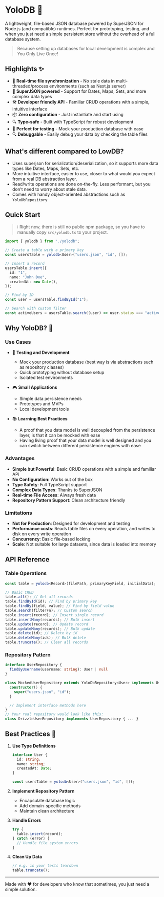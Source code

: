 # YoloDB 🚀

A lightweight, file-based JSON database powered by SuperJSON for Node.js (and
compatible) runtimes. Perfect for prototyping, testing, and when you just need a
simple persistent store without the overhead of a full database system.

> Because setting up databases for local development is complex and You Only
> Live Once!

## Highlights ✨

- 🔄 **Real-time file synchronization** - No stale data in multi-threaded/process
  environments (such as Next.js server)
- 🎯 **SuperJSON powered** - Support for Dates, Maps, Sets, and more complex
  data types
- 🛠️ **Developer friendly API** - Familiar CRUD operations with a simple,
  intuitive interface
- 📦 **Zero configuration** - Just instantiate and start using
- 🔍 **Type-safe** - Built with TypeScript for robust development
- 🧪 **Perfect for testing** - Mock your production database with ease
- 🔍 **Debuggable** - Easily debug your data by checking the table files


## What's different compared to LowDB?
- Uses superjson for serialization/deserialization, so it supports more data types like Dates, Maps, Sets, etc.
- More intuitive interface, easier to use, closer to what would you expect from a real DB abstraction layer.
- Read/write operations are done on-the-fly. Less performant, but you don't need to worry about stale data.
- Comes with handy object-oriented abstractions such as `YoloDbRepository`

## Quick Start

> ℹ️ Right now, there is still no public npm package, so you have to manually
> copy `src/yolodb.ts` to your project.

```typescript
import { yolodb } from "./yolodb";

// Create a table with a primary key
const usersTable = yolodb<User>("users.json", "id", []);

// Insert a record
usersTable.insert({
  id: "1",
  name: "John Doe",
  createdAt: new Date(),
});

// Find by ID
const user = usersTable.findById("1");

// Search with custom filter
const activeUsers = usersTable.search((user) => user.status === "active");
```

## Why YoloDB? 🤔

### Use Cases

- 🧪 **Testing and Development**
  - Mock your production database (best way is via abstractions such as
    repository classes)
  - Quick prototyping without database setup
  - Isolated test environments

- 🎮 **Small Applications**
  - Simple data persistence needs
  - Prototypes and MVPs
  - Local development tools

- 📚 **Learning Best Practices**
  - A proof that you data model is well decoupled from the persistence layer, is
    that it can be mocked with ease
  - Having living proof that your data model is well designed and you can switch
    between different persistence engines with ease

### Advantages

- **Simple but Powerful**: Basic CRUD operations with a simple and familiar API
- **No Configuration**: Works out of the box
- **Type Safety**: Full TypeScript support
- **Complex Data Types**: Thanks to SuperJSON
- **Real-time File Access**: Always fresh data
- **Repository Pattern Support**: Clean architecture friendly

### Limitations

- **Not for Production**: Designed for development and testing
- **Performance costs**: Reads table files on every operation, and writes to
  disk on every write operation
- **Concurrency**: Basic file-based locking
- **Scale**: Not suitable for large datasets, since data is loaded into memory

## API Reference

### Table Operations

```typescript
const table = yolodb<Record>(filePath, primaryKeyField, initialData);

// Basic CRUD
table.all(); // Get all records
table.findById(id); // Find by primary key
table.findBy(field, value); // Find by field value
table.search(filterFn); // Custom search
table.insert(record); // Insert single record
table.insertMany(records); // Bulk insert
table.update(record); // Update record
table.updateMany(records); // Bulk update
table.delete(id); // Delete by id
table.deleteMany(ids); // Bulk delete
table.truncate(); // Clear all records
```

### Repository Pattern

```typescript
interface UserRepository {
  findByUsername(username: string): User | null
}

class MockedUserRepository extends YoloDbRepository<User> implements UserRepository {
  constructor() {
    super("users.json", "id");
  }

  // Implement interface methods here
}
// Your real repository would look like this: 
class DrizzleUserRepository implements UserRepository { ... }
```

## Best Practices 🌟

1. **Use Type Definitions**
   ```typescript
   interface User {
     id: string;
     name: string;
     createdAt: Date;
   }

   const usersTable = yolodb<User>("users.json", "id", []);
   ```

2. **Implement Repository Pattern**
   - Encapsulate database logic
   - Add domain-specific methods
   - Maintain clean architecture

3. **Handle Errors**
   ```typescript
   try {
     table.insert(record);
   } catch (error) {
     // Handle file system errors
   }
   ```

4. **Clean Up Data**
   ```typescript
   // e.g. in your tests teardown
   table.truncate();
   ```

---

Made with ❤️ for developers who know that sometimes, you just need a simple
solution.
